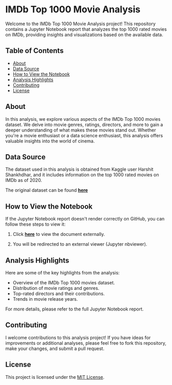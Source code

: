 # IMDb Top 1000 Movie Analysis

Welcome to the IMDb Top 1000 Movie Analysis project! This repository contains a Jupyter Notebook report that analyzes the top 1000 rated movies on IMDb, providing insights and visualizations based on the available data.

## Table of Contents
- [About](#about)
- [Data Source](#data-source)
- [How to View the Notebook](#how-to-view-the-notebook)
- [Analysis Highlights](#analysis-highlights)
- [Contributing](#contributing)
- [License](#license)

## About

In this analysis, we explore various aspects of the IMDb Top 1000 movies dataset. We delve into movie genres, ratings, directors, and more to gain a deeper understanding of what makes these movies stand out. Whether you're a movie enthusiast or a data science enthusiast, this analysis offers valuable insights into the world of cinema.

## Data Source

The dataset used in this analysis is obtained from Kaggle user Harshit Shankhdhar, and it includes information on the top 1000 rated movies on IMDb as of 2020.

The original dataset can be found [**here**](https://www.kaggle.com/datasets/harshitshankhdhar/imdb-dataset-of-top-1000-movies-and-tv-shows/data)

## How to View the Notebook

If the Jupyter Notebook report doesn't render correctly on GitHub, you can follow these steps to view it:

1. Click [**here**](https://nbviewer.org/github/jdav0212/IMDb-Top-1000/blob/main/IMDB.ipynb) to view the document externally.

2. You will be redirected to an external viewer (Jupyter nbviewer).

## Analysis Highlights

Here are some of the key highlights from the analysis:
- Overview of the IMDb Top 1000 movies dataset.
- Distribution of movie ratings and genres.
- Top-rated directors and their contributions.
- Trends in movie release years.

For more details, please refer to the full Jupyter Notebook report.

## Contributing

I welcome contributions to this analysis project! If you have ideas for improvements or additional analyses, please feel free to fork this repository, make your changes, and submit a pull request.

## License

This project is licensed under the [MIT License](LICENSE).
